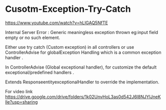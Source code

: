 # Cusotm-Exception-Try-Catch
https://www.youtube.com/watch?v=hLlGAQ5NfTE

Internal Server Error : Generic meaningless exception thrown eg:input field empty or no such element.

Either use try catch (Custom exception) in all controllers or use ControllerAdvise for globalException Handling which is a common exception handler . 

In ControllerAdvise (Global exceptional handler), for customize the default exceptional/predefined handlers . 

Extends ResponseentityexceptionalHandler to override the implementation.

For video link https://drive.google.com/drive/folders/1k02UnvHoL3as0d542J6l8NJYlJneKlle?usp=sharing



